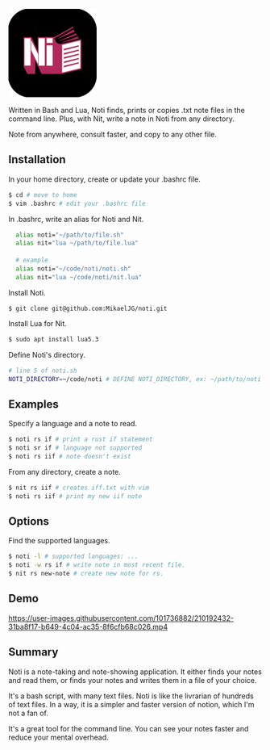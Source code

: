 
![Logo](https://github.com/MikaelJG/noti/blob/master/assets/noti_logo2.png)

Written in Bash and Lua, Noti finds, prints or copies .txt note files in the command line. Plus, with Nit, write a note in Noti from any directory. 

Note from anywhere, consult faster, and copy to any other file.
## Installation

In your home directory, create or update your .bashrc file.
```bash
$ cd # move to home
$ vim .bashrc # edit your .bashrc file
```
In .bashrc, write an alias for Noti and Nit.
```bash
  alias noti="~/path/to/file.sh"
  alias nit="lua ~/path/to/file.lua"

  # example
  alias noti="~/code/noti/noti.sh"
  alias nit="lua ~/code/noti/nit.lua"
```
Install Noti.
```bashs
$ git clone git@github.com:MikaelJG/noti.git
```
Install Lua for Nit.
```bash
$ sudo apt install lua5.3
```
Define Noti's directory.
```bash
# line 5 of noti.sh
NOTI_DIRECTORY=~/code/noti # DEFINE NOTI_DIRECTORY, ex: ~/path/to/noti
```
## Examples

Specify a language and a note to read.
```bash
$ noti rs if # print a rust if statement
$ noti sr if # language not supported
$ noti rs iif # note doesn't exist
```
From any directory, create a note.
```bash
$ nit rs iif # creates iff.txt with vim
$ noti rs iif # print my new iif note
```
## Options

Find the supported languages.
```bash
$ noti -l # supported languages: ...
$ noti -w rs if # write note in most recent file.
$ nit rs new-note # create new note for rs.
```

## Demo

https://user-images.githubusercontent.com/101736882/210192432-31ba8f17-b649-4c04-ac35-8f6cfb68c026.mp4

## Summary

Noti is a note-taking and note-showing application. It either finds your notes and read them, or finds your notes and writes them in a file of your choice. 

It's a bash script, with many text files.
Noti is like the livrarian of hundreds of text files. In a way, it is a simpler and faster version of notion, which I'm not a fan of. 

It's a great tool for the command line. You can see your notes faster and reduce your mental overhead.
